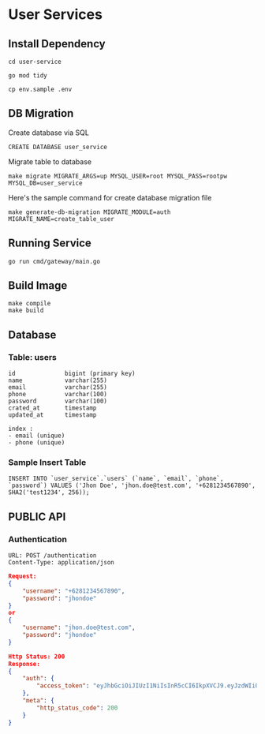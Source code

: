 # User Services

## Install Dependency

```
cd user-service

go mod tidy

cp env.sample .env
```

## DB Migration

Create database via SQL

```
CREATE DATABASE user_service
```

Migrate table to database

```
make migrate MIGRATE_ARGS=up MYSQL_USER=root MYSQL_PASS=rootpw MYSQL_DB=user_service
```

Here's the sample command for create database migration file

```
make generate-db-migration MIGRATE_MODULE=auth MIGRATE_NAME=create_table_user

```

## Running Service

```
go run cmd/gateway/main.go
```

## Build Image

```
make compile
make build
```

## Database

### Table: users

```
id              bigint (primary key)
name            varchar(255)
email           varchar(255)
phone           varchar(100)
password        varchar(100)
crated_at       timestamp
updated_at      timestamp
```

```
index :
- email (unique)
- phone (unique)
```

### Sample Insert Table

```
INSERT INTO `user_service`.`users` (`name`, `email`, `phone`, `password`) VALUES ('Jhon Doe', 'jhon.doe@test.com', '+6281234567890', SHA2('test1234', 256));
```

## PUBLIC API

### Authentication

```
URL: POST /authentication
Content-Type: application/json
```

```json
Request:
{
	"username": "+6281234567890",
	"password": "jhondoe"
}
or
{
	"username": "jhon.doe@test.com",
	"password": "jhondoe"
}
```

```json
Http Status: 200
Response:
{
    "auth": {
        "access_token": "eyJhbGciOiJIUzI1NiIsInR5cCI6IkpXVCJ9.eyJzdWIiOiIxMjM0NTY3ODkwIiwibmFtZSI6IkpvaG4gRG9lIiwiYWRtaW4iOnRydWUsImlhdCI6MTUxNjIzOTAyMn0.KMUFsIDTnFmyG3nMiGM6H9FNFUROf3wh7SmqJp-QV30"
    },
    "meta": {
        "http_status_code": 200
    }
}
```

